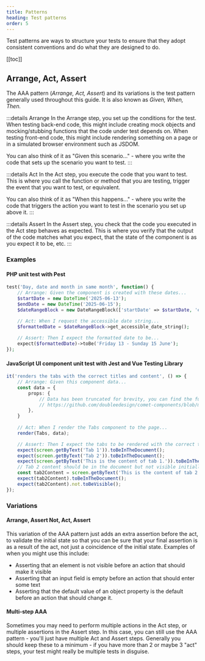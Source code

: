 ```yaml
---
title: Patterns
heading: Test patterns
order: 5
---
```


Test patterns are ways to structure your tests to ensure that they adopt consistent conventions and do what they are designed to do. 

[[toc]]

## Arrange, Act, Assert

The AAA pattern (_Arrange, Act, Assert_) and its variations is the test pattern generally used throughout this guide. It is also known as _Given, When, Then._

:::details Arrange
In the Arrange step, you set up the conditions for the test. When testing back-end code, this might include creating mock objects and mocking/stubbing functions that the code under test depends on. When testing front-end code, this might include rendering something on a page or in a simulated browser environment such as JSDOM.

You can also think of it as "Given this scenario..." - where you write the code that sets up the scenario you want to test.
:::

:::details Act
In the Act step, you execute the code that you want to test. This is where you call the function or method that you are testing, trigger the event that you want to test, or equivalent.

You can also think of it as "When this happens..." - where you write the code that triggers the action you want to test in the scenario you set up above it.
:::

:::details Assert
In the Assert step, you check that the code you executed in the Act step behaves as expected. This is where you verify that the output of the code matches what you expect, that the state of the component is as you expect it to be, etc.
:::

### Examples

#### PHP unit test with Pest
```php
test('Day, date and month in same month', function() {
    // Arrange: Given the component is created with these dates...
    $startDate = new DateTime('2025-06-13');
    $endDate = new DateTime('2025-06-15');
    $dateRangeBlock = new DateRangeBlock(['startDate' => $startDate, 'endDate' => $endDate, 'showYear' => false, 'showDay' => true]);

    // Act: When I request the accessible date string...
    $formattedDate = $dateRangeBlock->get_accessible_date_string();
    
    // Assert: Then I expect the formatted date to be...
    expect($formattedDate)->toBe('Friday 13 - Sunday 15 June');
});
```

#### JavaScript UI component unit test with Jest and Vue Testing Library
```typescript
it('renders the tabs with the correct titles and content', () => {
    // Arrange: Given this component data...
    const data = {
        props: {
            // Data has been truncated for brevity, you can find the full test code here: 
            // https://github.com/doubleedesign/comet-components/blob/master/packages/core/src/plugins/shared-vue-components/__tests__/tabs.test.ts
        },
    }
    
    // Act: When I render the Tabs component to the page...
    render(Tabs, data);

    // Assert: Then I expect the tabs to be rendered with the correct titles and content...
    expect(screen.getByText('Tab 1')).toBeInTheDocument();
    expect(screen.getByText('Tab 2')).toBeInTheDocument();
    expect(screen.getByText('This is the content of tab 1.')).toBeInTheDocument();
    // Tab 2 content should be in the document but not visible initially
    const tab2Content = screen.getByText('This is the content of tab 2.');
    expect(tab2Content).toBeInTheDocument();
    expect(tab2Content).not.toBeVisible();
});
```

### Variations

#### Arrange, Assert Not, Act, Assert

This variation of the AAA pattern just adds an extra assertion before the act, to validate the initial state so that you can be sure that your final assertion is as a result of the act, not just a coincidence of the initial state. Examples of when you might use this include:
- Asserting that an element is not visible before an action that should make it visible
- Asserting that an input field is empty before an action that should enter some text 
- Asserting that the default value of an object property is the default before an action that should change it.

#### Multi-step AAA

Sometimes you may need to perform multiple actions in the Act step, or multiple assertions in the Assert step. In this case, you can still use the AAA pattern - you'll just have multiple Act and Assert steps. Generally you should keep these to a minimum - if you have more than 2 or maybe 3 "act" steps, your test might really be multiple tests in disguise. 